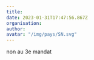 ```yaml
---
title: 
date: 2023-01-31T17:47:56.867Z
organisation: 
author: 
avatar: "/img/pays/SN.svg"
---
```


non au 3e mandat